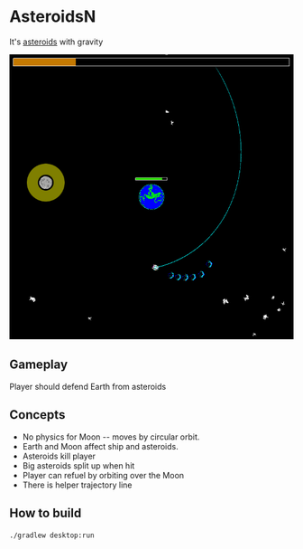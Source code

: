 # AsteroidsN
It's [asteroids](https://en.wikipedia.org/wiki/Asteroids_%28video_game%29) with gravity

![](https://github.com/IngvarJackal/AsteroidsN/blob/master/screenshots/screen1.png)

## Gameplay
Player should defend Earth from asteroids

## Concepts
* No physics for Moon -- moves by circular orbit.
* Earth and Moon affect ship and asteroids.
* Asteroids kill player
* Big asteroids split up when hit
* Player can refuel by orbiting over the Moon
* There is helper trajectory line

## How to build
```./gradlew desktop:run```
